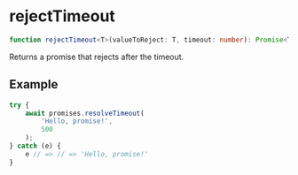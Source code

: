 # rejectTimeout

```ts
function rejectTimeout<T>(valueToReject: T, timeout: number): Promise<T>
```

Returns a promise that rejects after the timeout.

## Example

```ts
try {
    await promises.resolveTimeout(
        'Hello, promise!',
        500
    );
} catch (e) {
    e // => // => 'Hello, promise!' 
}
```
